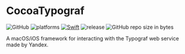 # CocoaTypograf

![GitHub](https://img.shields.io/github/license/dreadct/CocoaTypograf.svg) ![platforms](https://img.shields.io/badge/platform-iOS%20%7C%20macOS-lightgrey.svg) [![Swift](https://img.shields.io/badge/Swift-4.2-orange.svg)](https://swift.org) ![release](https://img.shields.io/github/release/dreadct/CocoaTypograf.svg) ![GitHub repo size in bytes](https://img.shields.io/github/repo-size/dreadct/CocoaTypograf.svg)


A macOS/iOS framework for interacting with the Typograf web service made by Yandex.
